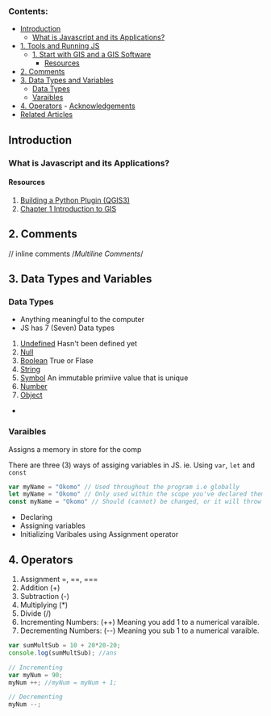### Contents:
- [Introduction](#introduction)
  - [What is Javascript and its Applications?](#what-is-javascript-and-its-applications)
- [1. Tools and Running JS](#1-tools-and-running-js)
  - [1. Start with GIS and a GIS Software](#1-start-with-gis-and-a-gis-software)
    - [Resources](#resources)
- [2. Comments](#2-comments)
- [3. Data Types and Variables](#3-data-types-and-variables)
  - [Data Types](#data-types)
  - [Varaibles](#varaibles)
- [4. Operators](#4-operators)
      - [Acknowledgements](#acknowledgements)
- [Related Articles](#related-articles)

## Introduction

### What is Javascript and its Applications?

#### Resources
1. [Building a Python Plugin (QGIS3)](https://www.qgistutorials.com/en/docs/3/building_a_python_plugin.html)
2. [Chapter 1 Introduction to GIS](https://mgimond.github.io/Spatial/introGIS.html)

## 2. Comments
// inline comments
/*Multiline Comments*/ 
   
## 3. Data Types and Variables
 ### Data Types
- Anything meaningful to the computer
- JS has 7 (Seven) Data types <br>
1. [Undefined]() Hasn't been defined yet
2. [Null]()
3. [Boolean]() True or Flase
4. [String]()
5. [Symbol]() An immutable primiive value that is unique
6. [Number]()
7. [Object]()
- 
### Varaibles
Assigns a memory in store for the comp

There are three (3) ways of assiging variables in JS. ie. Using `var`, `let` and `const`
```jsx
var myName = "Okomo" // Used throughout the program i.e globally
let myName = "Okomo" // Only used within the scope you've declared them
const myName = "Okomo" // Should (cannot) be changed, or it will throw an error
```
- Declaring <br>
- Assigning variables <br>
- Initializing Varibales using Assignment operator<br>
## 4. Operators
1. Assignment =, ==, ===
2. Addition (+)
3. Subtraction (-)
4. Multiplying (*)
5. Divide (/)
6. Incrementing Numbers: (++) Meaning you add 1 to a numerical varaible.
7. Decrementing Numbers: (--) Meaning you sub 1 to a numerical varaible.
   
```jsx
var sumMultSub = 10 + 20*20-20;
console.log(sumMultSub); //ans
```

```jsx
// Incrementing
var myNum = 90;
myNum ++; //myNum = myNum + 1;

// Decrementing
myNum --;
```
